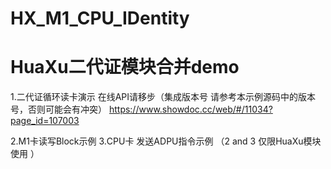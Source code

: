 # HX_M1_CPU_IDentity
# HuaXu二代证模块合并demo
  1.二代证循环读卡演示 
  在线API请移步（集成版本号 请参考本示例源码中的版本号，否则可能会有冲突）
  https://www.showdoc.cc/web/#/11034?page_id=107003
  
  2.M1卡读写Block示例
  3.CPU卡 发送ADPU指令示例 （2 and 3 仅限HuaXu模块使用 ） 
